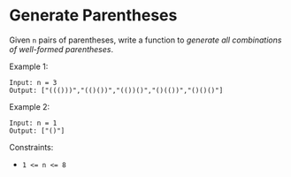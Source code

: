# Generate Parentheses

Given `n` pairs of parentheses, write a function to *generate all combinations of well-formed parentheses*.

Example 1:

```
Input: n = 3
Output: ["((()))","(()())","(())()","()(())","()()()"]
```

Example 2:

```
Input: n = 1
Output: ["()"]
```

Constraints:

-   `1 <= n <= 8`